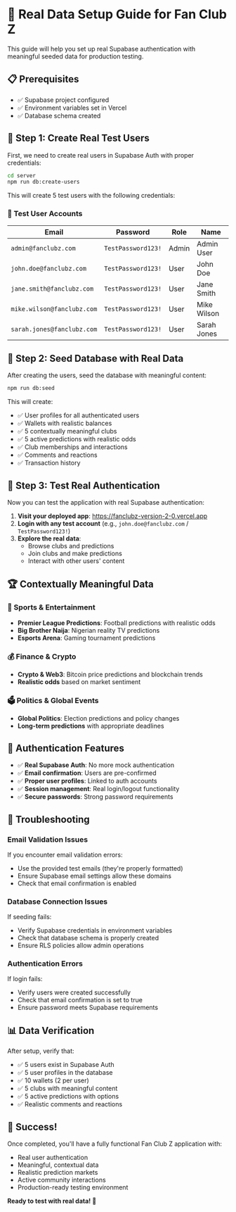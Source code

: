 # 🚀 Real Data Setup Guide for Fan Club Z

This guide will help you set up real Supabase authentication with meaningful seeded data for production testing.

## 📋 Prerequisites

- ✅ Supabase project configured
- ✅ Environment variables set in Vercel
- ✅ Database schema created

## 🔧 Step 1: Create Real Test Users

First, we need to create real users in Supabase Auth with proper credentials:

```bash
cd server
npm run db:create-users
```

This will create 5 test users with the following credentials:

### 👥 Test User Accounts

| Email | Password | Role | Name |
|-------|----------|------|------|
| `admin@fanclubz.com` | `TestPassword123!` | Admin | Admin User |
| `john.doe@fanclubz.com` | `TestPassword123!` | User | John Doe |
| `jane.smith@fanclubz.com` | `TestPassword123!` | User | Jane Smith |
| `mike.wilson@fanclubz.com` | `TestPassword123!` | User | Mike Wilson |
| `sarah.jones@fanclubz.com` | `TestPassword123!` | User | Sarah Jones |

## 🌱 Step 2: Seed Database with Real Data

After creating the users, seed the database with meaningful content:

```bash
npm run db:seed
```

This will create:
- ✅ User profiles for all authenticated users
- ✅ Wallets with realistic balances
- ✅ 5 contextually meaningful clubs
- ✅ 5 active predictions with realistic odds
- ✅ Club memberships and interactions
- ✅ Comments and reactions
- ✅ Transaction history

## 🎯 Step 3: Test Real Authentication

Now you can test the application with real Supabase authentication:

1. **Visit your deployed app**: https://fanclubz-version-2-0.vercel.app
2. **Login with any test account** (e.g., `john.doe@fanclubz.com` / `TestPassword123!`)
3. **Explore the real data**:
   - Browse clubs and predictions
   - Join clubs and make predictions
   - Interact with other users' content

## 🏆 Contextually Meaningful Data

### 🏈 Sports & Entertainment
- **Premier League Predictions**: Football predictions with realistic odds
- **Big Brother Naija**: Nigerian reality TV predictions
- **Esports Arena**: Gaming tournament predictions

### 💰 Finance & Crypto
- **Crypto & Web3**: Bitcoin price predictions and blockchain trends
- **Realistic odds** based on market sentiment

### 🗳️ Politics & Global Events
- **Global Politics**: Election predictions and policy changes
- **Long-term predictions** with appropriate deadlines

## 🔐 Authentication Features

- ✅ **Real Supabase Auth**: No more mock authentication
- ✅ **Email confirmation**: Users are pre-confirmed
- ✅ **Proper user profiles**: Linked to auth accounts
- ✅ **Session management**: Real login/logout functionality
- ✅ **Secure passwords**: Strong password requirements

## 🚨 Troubleshooting

### Email Validation Issues
If you encounter email validation errors:
- Use the provided test emails (they're properly formatted)
- Ensure Supabase email settings allow these domains
- Check that email confirmation is enabled

### Database Connection Issues
If seeding fails:
- Verify Supabase credentials in environment variables
- Check that database schema is properly created
- Ensure RLS policies allow admin operations

### Authentication Errors
If login fails:
- Verify users were created successfully
- Check that email confirmation is set to true
- Ensure password meets Supabase requirements

## 📊 Data Verification

After setup, verify that:
- ✅ 5 users exist in Supabase Auth
- ✅ 5 user profiles in the database
- ✅ 10 wallets (2 per user)
- ✅ 5 clubs with meaningful content
- ✅ 5 active predictions with options
- ✅ Realistic comments and reactions

## 🎉 Success!

Once completed, you'll have a fully functional Fan Club Z application with:
- Real user authentication
- Meaningful, contextual data
- Realistic prediction markets
- Active community interactions
- Production-ready testing environment

**Ready to test with real data! 🚀** 